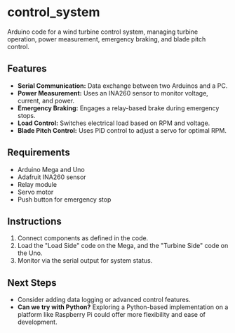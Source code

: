 # control_system

Arduino code for a wind turbine control system, managing turbine operation, power measurement, emergency braking, and blade pitch control.

## Features

- **Serial Communication:** Data exchange between two Arduinos and a PC.
- **Power Measurement:** Uses an INA260 sensor to monitor voltage, current, and power.
- **Emergency Braking:** Engages a relay-based brake during emergency stops.
- **Load Control:** Switches electrical load based on RPM and voltage.
- **Blade Pitch Control:** Uses PID control to adjust a servo for optimal RPM.

## Requirements

- Arduino Mega and Uno
- Adafruit INA260 sensor
- Relay module
- Servo motor
- Push button for emergency stop

## Instructions

1. Connect components as defined in the code.
2. Load the "Load Side" code on the Mega, and the "Turbine Side" code on the Uno.
3. Monitor via the serial output for system status.

## Next Steps

- Consider adding data logging or advanced control features.
- **Can we try with Python?** Exploring a Python-based implementation on a platform like Raspberry Pi could offer more flexibility and ease of development.
